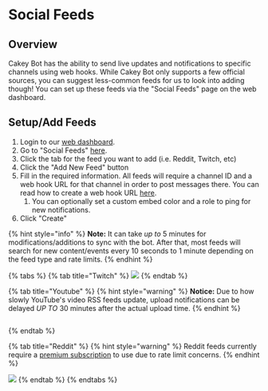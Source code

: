 # Social Feeds

## Overview

Cakey Bot has the ability to send live updates and notifications to specific channels using web hooks. While Cakey Bot only supports a few official sources, you can suggest less-common feeds for us to look into adding though! You can set up these feeds via the "Social Feeds" page on the web dashboard.

## Setup/Add Feeds

1. Login to our [web dashboard](https://cakeybot.app/dashboard/).
2. Go to "Social Feeds" [here](https://cakeybot.app/dashboard/public/feeds).
3. Click the tab for the feed you want to add (i.e. Reddit, Twitch, etc)
4. Click the "Add New Feed" button
5. Fill in the required information. All feeds will require a channel ID and a web hook URL for that channel in order to post messages there. You can read how to create a web hook URL [here](https://support.discord.com/hc/en-us/articles/228383668-Intro-to-Webhooks).
   1. You can optionally set a custom embed color and a role to ping for new notifications.
6. Click "Create"

{% hint style="info" %}
**Note:** It can take _up to_ 5 minutes for modifications/additions to sync with the bot. After that, most feeds will search for new content/events every 10 seconds to 1 minute depending on the feed type and rate limits.
{% endhint %}

{% tabs %}
{% tab title="Twitch" %}
![](../.gitbook/assets/!TwitchFeed.JPG)
{% endtab %}

{% tab title="Youtube" %}
{% hint style="warning" %}
**Notice:** Due to how slowly YouTube's video RSS feeds update, upload notifications can be delayed _UP TO_ 30 minutes after the actual upload time. &#x20;
{% endhint %}

<figure><img src="https://cdn.discordapp.com/attachments/690401612254019625/1011368267522265240/unknown.png?size=4096" alt=""><figcaption></figcaption></figure>
{% endtab %}

{% tab title="Reddit" %}
{% hint style="warning" %}
Reddit feeds currently require a [premium subscription](https://cakeybot.app/premium.php) to use due to rate limit concerns.
{% endhint %}

![](../.gitbook/assets/SS5.JPG)
{% endtab %}
{% endtabs %}
